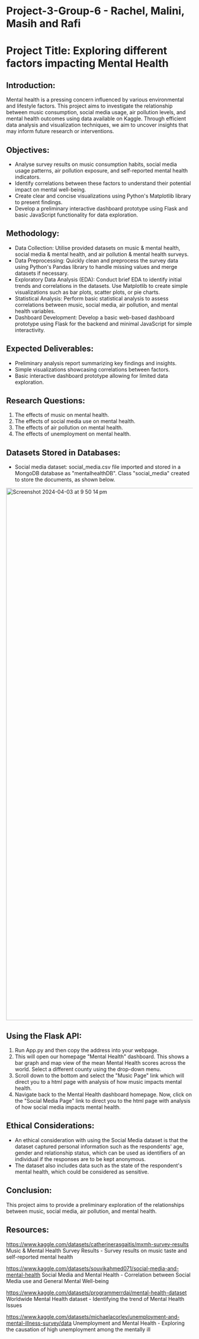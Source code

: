 # Project-3-Group-6 - Rachel, Malini, Masih and Rafi

# Project Title: Exploring different factors impacting Mental Health

## Introduction:
Mental health is a pressing concern influenced by various environmental and lifestyle factors. This project aims to investigate the relationship between music consumption, social media usage, air pollution levels, and mental health outcomes using data available on Kaggle. Through efficient data analysis and visualization techniques, we aim to uncover insights that may inform future research or interventions.

## Objectives:
- Analyse survey results on music consumption habits, social media usage patterns, air pollution exposure, and self-reported mental health indicators.
- Identify correlations between these factors to understand their potential impact on mental well-being.
- Create clear and concise visualizations using Python's Matplotlib library to present findings.
- Develop a preliminary interactive dashboard prototype using Flask and basic JavaScript functionality for data exploration.

## Methodology:
- Data Collection: Utilise provided datasets on music & mental health, social media & mental health, and air pollution & mental health surveys.
- Data Preprocessing: Quickly clean and preprocess the survey data using Python's Pandas library to handle missing values and merge datasets if necessary.
- Exploratory Data Analysis (EDA): Conduct brief EDA to identify initial trends and correlations in the datasets. Use Matplotlib to create simple visualizations such as bar plots, scatter plots, or pie charts.
- Statistical Analysis: Perform basic statistical analysis to assess correlations between music, social media, air pollution, and mental health variables.
- Dashboard Development: Develop a basic web-based dashboard prototype using Flask for the backend and minimal JavaScript for simple interactivity.

## Expected Deliverables:
- Preliminary analysis report summarizing key findings and insights.
- Simple visualizations showcasing correlations between factors.
- Basic interactive dashboard prototype allowing for limited data exploration.

## Research Questions:
1. The effects of music on mental health.
2. The effects of social media use on mental health.
3. The effects of air pollution on mental health.
4. The effects of unemployment on mental health.

## Datasets Stored in Databases:
- Social media dataset: social_media.csv file imported and stored in a MongoDB database as "mentalhealthDB". Class "social_media" created to store the documents, as shown below.
<img width="1432" alt="Screenshot 2024-04-03 at 9 50 14 pm" src="https://github.com/rachj14/Project-3-Group-6/assets/151903302/faefa0b1-b5f2-4dea-8c33-4e9bb9be59d3">

## Using the Flask API:
1. Run App.py and then copy the address into your webpage.
2. This will open our homepage "Mental Health" dashboard. This shows a bar graph and map view of the mean Mental Health scores across the world. Select a different county using the drop-down menu.
3. Scroll down to the bottom and select the "Music Page" link which will direct you to a html page with analysis of how music impacts mental health.
4. Navigate back to the Mental Health dashboard homepage. Now, click on the "Social Media Page" link to direct you to the html page with analysis of how social media impacts mental health.

## Ethical Considerations:
- An ethical consideration with using the Social Media dataset is that the dataset captured personal information such as the respondents' age, gender and relationship status, which can be used as identifiers of an individual if the responses are to be kept anonymous.
- The dataset also includes data such as the state of the respondent's mental health, which could be considered as sensitive.

## Conclusion:
This project aims to provide a preliminary exploration of the relationships between music, social media, air pollution, and mental health.  

## Resources:
https://www.kaggle.com/datasets/catherinerasgaitis/mxmh-survey-results
Music & Mental Health Survey Results - 
Survey results on music taste and self-reported mental health

https://www.kaggle.com/datasets/souvikahmed071/social-media-and-mental-health
Social Media and Mental Health - 
Correlation between Social Media use and General Mental Well-being

https://www.kaggle.com/datasets/programmerrdai/mental-health-dataset
Worldwide Mental Health dataset - 
Identifying the trend of Mental Health Issues 

https://www.kaggle.com/datasets/michaelacorley/unemployment-and-mental-illness-survey/data
Unemployment and Mental Health - 
Exploring the causation of high unemployment among the mentally ill

